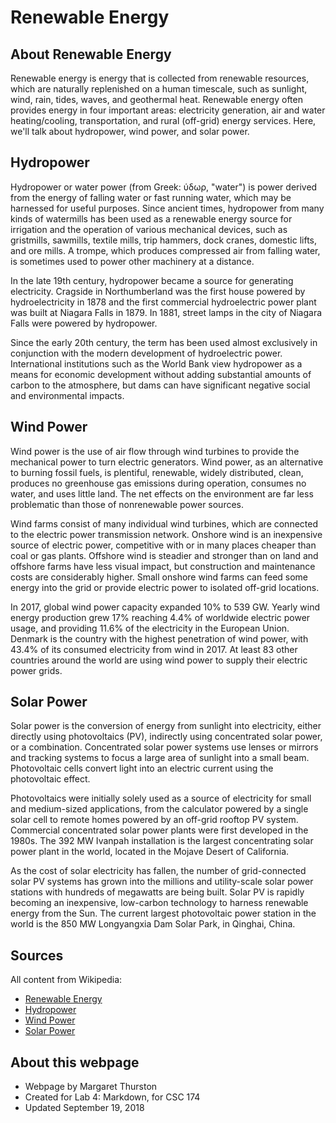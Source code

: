 # Renewable Energy

## About Renewable Energy

Renewable energy is energy that is collected from renewable resources, which are naturally replenished on a human timescale, such as sunlight, wind, rain, tides, waves, and geothermal heat. Renewable energy often provides energy in four important areas: electricity generation, air and water heating/cooling, transportation, and rural (off-grid) energy services. Here, we'll talk about hydropower, wind power, and solar power.

## Hydropower

Hydropower or water power (from Greek: ύδωρ, "water") is power derived from the energy of falling water or fast running water, which may be harnessed for useful purposes. Since ancient times, hydropower from many kinds of watermills has been used as a renewable energy source for irrigation and the operation of various mechanical devices, such as gristmills, sawmills, textile mills, trip hammers, dock cranes, domestic lifts, and ore mills. A trompe, which produces compressed air from falling water, is sometimes used to power other machinery at a distance.

In the late 19th century, hydropower became a source for generating electricity. Cragside in Northumberland was the first house powered by hydroelectricity in 1878 and the first commercial hydroelectric power plant was built at Niagara Falls in 1879. In 1881, street lamps in the city of Niagara Falls were powered by hydropower.

Since the early 20th century, the term has been used almost exclusively in conjunction with the modern development of hydroelectric power. International institutions such as the World Bank view hydropower as a means for economic development without adding substantial amounts of carbon to the atmosphere, but dams can have significant negative social and environmental impacts.

## Wind Power

Wind power is the use of air flow through wind turbines to provide the mechanical power to turn electric generators. Wind power, as an alternative to burning fossil fuels, is plentiful, renewable, widely distributed, clean, produces no greenhouse gas emissions during operation, consumes no water, and uses little land. The net effects on the environment are far less problematic than those of nonrenewable power sources.

Wind farms consist of many individual wind turbines, which are connected to the electric power transmission network. Onshore wind is an inexpensive source of electric power, competitive with or in many places cheaper than coal or gas plants. Offshore wind is steadier and stronger than on land and offshore farms have less visual impact, but construction and maintenance costs are considerably higher. Small onshore wind farms can feed some energy into the grid or provide electric power to isolated off-grid locations.

In 2017, global wind power capacity expanded 10% to 539 GW. Yearly wind energy production grew 17% reaching 4.4% of worldwide electric power usage, and providing 11.6% of the electricity in the European Union. Denmark is the country with the highest penetration of wind power, with 43.4% of its consumed electricity from wind in 2017. At least 83 other countries around the world are using wind power to supply their electric power grids.

## Solar Power

Solar power is the conversion of energy from sunlight into electricity, either directly using photovoltaics (PV), indirectly using concentrated solar power, or a combination. Concentrated solar power systems use lenses or mirrors and tracking systems to focus a large area of sunlight into a small beam. Photovoltaic cells convert light into an electric current using the photovoltaic effect.

Photovoltaics were initially solely used as a source of electricity for small and medium-sized applications, from the calculator powered by a single solar cell to remote homes powered by an off-grid rooftop PV system. Commercial concentrated solar power plants were first developed in the 1980s. The 392 MW Ivanpah installation is the largest concentrating solar power plant in the world, located in the Mojave Desert of California.

As the cost of solar electricity has fallen, the number of grid-connected solar PV systems has grown into the millions and utility-scale solar power stations with hundreds of megawatts are being built. Solar PV is rapidly becoming an inexpensive, low-carbon technology to harness renewable energy from the Sun. The current largest photovoltaic power station in the world is the 850 MW Longyangxia Dam Solar Park, in Qinghai, China.

## Sources
All content from Wikipedia:
- [Renewable Energy](https://en.wikipedia.org/wiki/Renewable_energy)
- [Hydropower](https://en.wikipedia.org/wiki/Hydropower)
- [Wind Power](https://en.wikipedia.org/wiki/Wind_power)
- [Solar Power](https://en.wikipedia.org/wiki/Solar_power)

## About this webpage

- Webpage by Margaret Thurston
- Created for Lab 4: Markdown, for CSC 174
- Updated September 19, 2018
